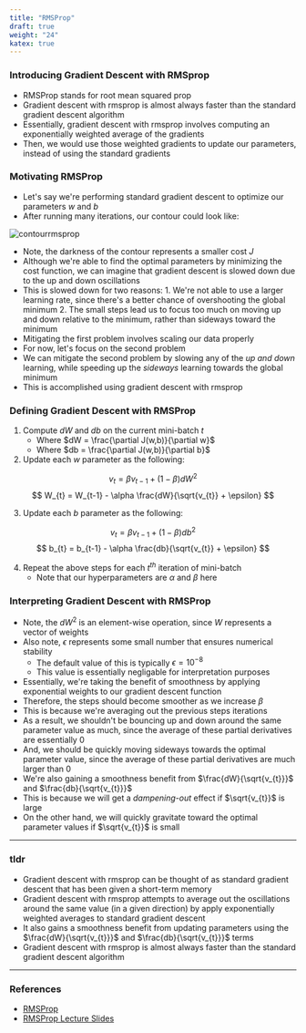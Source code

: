 ```yaml
---
title: "RMSProp"
draft: true
weight: "24"
katex: true
---
```


### Introducing Gradient Descent with RMSprop
- RMSProp stands for root mean squared prop
- Gradient descent with rmsprop is almost always faster than the standard gradient descent algorithm
- Essentially, gradient descent with rmsprop involves computing an exponentially weighted average of the gradients
- Then, we would use those weighted gradients to update our parameters, instead of using the standard gradients

### Motivating RMSProp
- Let's say we're performing standard gradient descent to optimize our parameters $w$ and $b$
- After running many iterations, our contour could look like:

![contourrmsprop](/img/unnormalized_contour.svg)

- Note, the darkness of the contour represents a smaller cost $J$
- Although we're able to find the optimal parameters by minimizing the cost function, we can imagine that gradient descent is slowed down due to the up and down oscillations
- This is slowed down for two reasons:
        1. We're not able to use a larger learning rate, since there's a better chance of overshooting the global minimum
        2. The small steps lead us to focus too much on moving up and down relative to the minimum, rather than sideways toward the minimum
- Mitigating the first problem involves scaling our data properly
- For now, let's focus on the second problem
- We can mitigate the second problem by slowing any of the *up and down* learning, while speeding up the *sideways* learning towards the global minimum
- This is accomplished using gradient descent with rmsprop

### Defining Gradient Descent with RMSProp
1. Compute $dW$ and $db$ on the current mini-batch $t$
	- Where $dW = \frac{\partial J(w,b)}{\partial w}$
	- Where $db = \frac{\partial J(w,b)}{\partial b}$
2. Update each $w$ parameter as the following:

$$ v_{t} = \beta v_{t-1} + (1-\beta)dW^{2} $$
$$ W_{t} = W_{t-1} - \alpha \frac{dW}{\sqrt{v_{t}} + \epsilon} $$

3. Update each $b$ parameter as the following:

$$ v_{t} = \beta v_{t-1} + (1-\beta)db^{2} $$
$$ b_{t} = b_{t-1} - \alpha \frac{db}{\sqrt{v_{t}} + \epsilon} $$

4. Repeat the above steps for each $t^{th}$ iteration of mini-batch
	- Note that our hyperparameters are $\alpha$ and $\beta$ here

### Interpreting Gradient Descent with RMSProp
- Note, the $dW^{2}$ is an element-wise operation, since $W$ represents a vector of weights
- Also note, $\epsilon$ represents some small number that ensures numerical stability
	- The default value of this is typically $\epsilon = 10^{-8}$
	- This value is essentially negligable for interpretation purposes
- Essentially, we're taking the benefit of smoothness by applying exponential weights to our gradient descent function
- Therefore, the steps should become smoother as we increase $\beta$
- This is because we're averaging out the previous steps iterations
- As a result, we shouldn't be bouncing up and down around the same parameter value as much, since the average of these partial derivatives are essentially $0$
- And, we should be quickly moving sideways towards the optimal parameter value, since the average of these partial derivatives are much larger than $0$
- We're also gaining a smoothness benefit from $\frac{dW}{\sqrt{v_{t}}}$ and $\frac{db}{\sqrt{v_{t}}}$
- This is because we will get a *dampening-out* effect if $\sqrt{v_{t}}$ is large
- On the other hand, we will quickly gravitate toward the optimal parameter values if $\sqrt{v_{t}}$ is small

---

### tldr
- Gradient descent with rmsprop can be thought of as standard gradient descent that has been given a short-term memory
- Gradient descent with rmsprop attempts to average out the oscillations around the same value (in a given direction) by apply exponentially weighted averages to standard gradient descent
- It also gains a smoothness benefit from updating parameters using the $\frac{dW}{\sqrt{v_{t}}}$ and $\frac{db}{\sqrt{v_{t}}}$ terms
- Gradient descent with rmsprop is almost always faster than the standard gradient descent algorithm

---

### References
- [RMSProp](https://www.youtube.com/watch?v=_e-LFe_igno&list=PLkDaE6sCZn6Hn0vK8co82zjQtt3T2Nkqc&index=21)
- [RMSProp Lecture Slides](https://www.cs.toronto.edu/~tijmen/csc321/slides/lecture_slides_lec6.pdf)
